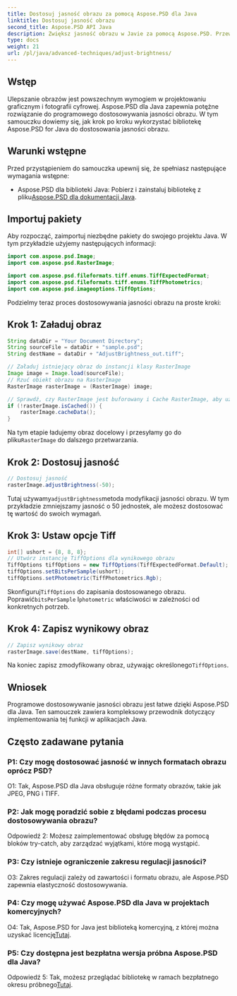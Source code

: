 ```yaml
---
title: Dostosuj jasność obrazu za pomocą Aspose.PSD dla Java
linktitle: Dostosuj jasność obrazu
second_title: Aspose.PSD API Java
description: Zwiększ jasność obrazu w Javie za pomocą Aspose.PSD. Przewodnik krok po kroku dotyczący programowej regulacji jasności obrazu.
type: docs
weight: 21
url: /pl/java/advanced-techniques/adjust-brightness/
---
```

## Wstęp

Ulepszanie obrazów jest powszechnym wymogiem w projektowaniu graficznym i fotografii cyfrowej. Aspose.PSD dla Java zapewnia potężne rozwiązanie do programowego dostosowywania jasności obrazu. W tym samouczku dowiemy się, jak krok po kroku wykorzystać bibliotekę Aspose.PSD for Java do dostosowania jasności obrazu.

## Warunki wstępne

Przed przystąpieniem do samouczka upewnij się, że spełniasz następujące wymagania wstępne:

-  Aspose.PSD dla biblioteki Java: Pobierz i zainstaluj bibliotekę z pliku[Aspose.PSD dla dokumentacji Java](https://reference.aspose.com/psd/java/).

## Importuj pakiety

Aby rozpocząć, zaimportuj niezbędne pakiety do swojego projektu Java. W tym przykładzie użyjemy następujących informacji:

```java
import com.aspose.psd.Image;
import com.aspose.psd.RasterImage;

import com.aspose.psd.fileformats.tiff.enums.TiffExpectedFormat;
import com.aspose.psd.fileformats.tiff.enums.TiffPhotometrics;
import com.aspose.psd.imageoptions.TiffOptions;
```

Podzielmy teraz proces dostosowywania jasności obrazu na proste kroki:

## Krok 1: Załaduj obraz

```java
String dataDir = "Your Document Directory";
String sourceFile = dataDir + "sample.psd";
String destName = dataDir + "AdjustBrightness_out.tiff";

// Załaduj istniejący obraz do instancji klasy RasterImage
Image image = Image.load(sourceFile);
// Rzuć obiekt obrazu na RasterImage
RasterImage rasterImage = (RasterImage) image;

// Sprawdź, czy RasterImage jest buforowany i Cache RasterImage, aby uzyskać lepszą wydajność
if (!rasterImage.isCached()) {
    rasterImage.cacheData();
}
```

 Na tym etapie ładujemy obraz docelowy i przesyłamy go do pliku`RasterImage` do dalszego przetwarzania.

## Krok 2: Dostosuj jasność

```java
// Dostosuj jasność
rasterImage.adjustBrightness(-50);
```

 Tutaj używamy`adjustBrightness`metoda modyfikacji jasności obrazu. W tym przykładzie zmniejszamy jasność o 50 jednostek, ale możesz dostosować tę wartość do swoich wymagań.

## Krok 3: Ustaw opcje Tiff

```java
int[] ushort = {8, 8, 8};
// Utwórz instancję TiffOptions dla wynikowego obrazu
TiffOptions tiffOptions = new TiffOptions(TiffExpectedFormat.Default);
tiffOptions.setBitsPerSample(ushort);
tiffOptions.setPhotometric(TiffPhotometrics.Rgb);
```

 Skonfiguruj`TiffOptions` do zapisania dostosowanego obrazu. Poprawić`bitsPerSample` I`photometric` właściwości w zależności od konkretnych potrzeb.

## Krok 4: Zapisz wynikowy obraz

```java
// Zapisz wynikowy obraz
rasterImage.save(destName, tiffOptions);
```

 Na koniec zapisz zmodyfikowany obraz, używając określonego`TiffOptions`.

## Wniosek

Programowe dostosowywanie jasności obrazu jest łatwe dzięki Aspose.PSD dla Java. Ten samouczek zawiera kompleksowy przewodnik dotyczący implementowania tej funkcji w aplikacjach Java.

## Często zadawane pytania

### P1: Czy mogę dostosować jasność w innych formatach obrazu oprócz PSD?

O1: Tak, Aspose.PSD dla Java obsługuje różne formaty obrazów, takie jak JPEG, PNG i TIFF.

### P2: Jak mogę poradzić sobie z błędami podczas procesu dostosowywania obrazu?

Odpowiedź 2: Możesz zaimplementować obsługę błędów za pomocą bloków try-catch, aby zarządzać wyjątkami, które mogą wystąpić.

### P3: Czy istnieje ograniczenie zakresu regulacji jasności?

O3: Zakres regulacji zależy od zawartości i formatu obrazu, ale Aspose.PSD zapewnia elastyczność dostosowywania.

### P4: Czy mogę używać Aspose.PSD dla Java w projektach komercyjnych?

 O4: Tak, Aspose.PSD for Java jest biblioteką komercyjną, z której można uzyskać licencję[Tutaj](https://purchase.aspose.com/buy).

### P5: Czy dostępna jest bezpłatna wersja próbna Aspose.PSD dla Java?

 Odpowiedź 5: Tak, możesz przeglądać bibliotekę w ramach bezpłatnego okresu próbnego[Tutaj](https://releases.aspose.com/).